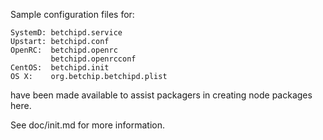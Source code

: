 Sample configuration files for:
```
SystemD: betchipd.service
Upstart: betchipd.conf
OpenRC:  betchipd.openrc
         betchipd.openrcconf
CentOS:  betchipd.init
OS X:    org.betchip.betchipd.plist
```
have been made available to assist packagers in creating node packages here.

See doc/init.md for more information.
